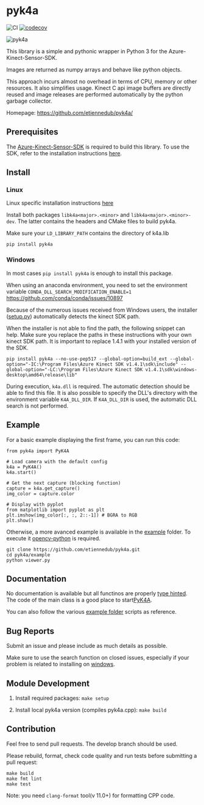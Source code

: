 # pyk4a

![CI](https://github.com/etiennedub/pyk4a/workflows/CI/badge.svg)
[![codecov](https://codecov.io/gh/etiennedub/pyk4a/branch/master/graph/badge.svg)](https://codecov.io/gh/etiennedub/pyk4a)

![pyk4a](https://github.com/etiennedub/pyk4a/raw/master/figs/pyk4a_logo.png) 


This library is a simple and pythonic wrapper in Python 3 for the Azure-Kinect-Sensor-SDK.

Images are returned as numpy arrays and behave like python objects.

This approach incurs almost no overhead in terms of CPU, memory or other resources.
It also simplifies usage. Kinect C api image buffers are directly reused and image releases are performed automatically by the python garbage collector.

Homepage: https://github.com/etiennedub/pyk4a/

## Prerequisites
The [Azure-Kinect-Sensor-SDK](https://github.com/microsoft/Azure-Kinect-Sensor-SDK) is required to build this library.
To use the SDK, refer to the installation instructions [here](https://github.com/microsoft/Azure-Kinect-Sensor-SDK/blob/develop/docs/usage.md).


## Install

### Linux

Linux specific installation instructions [here](https://docs.microsoft.com/en-us/azure/kinect-dk/sensor-sdk-download#linux-installation-instructions)

Install both packages `libk4a<major>.<minor>` and `libk4a<major>.<minor>-dev`. The latter contains the headers and CMake files to build pyk4a.

Make sure your `LD_LIBRARY_PATH` contains the directory of k4a.lib

```shell
pip install pyk4a
```

### Windows

In most cases `pip install pyk4a` is enough to install this package.

When using an anaconda environment, you need to set the environment variable `CONDA_DLL_SEARCH_MODIFICATION_ENABLE=1` https://github.com/conda/conda/issues/10897

Because of the numerous issues received from Windows users, the installer ([setup.py](setup.py)) automatically detects the kinect SDK path.

When the installer is not able to find the path, the following snippet can help.
Make sure you replace the paths in these instructions with your own kinect SDK path. It is important to replace 1.4.1 with your installed version of the SDK.
```shell
pip install pyk4a --no-use-pep517 --global-option=build_ext --global-option="-IC:\Program Files\Azure Kinect SDK v1.4.1\sdk\include" --global-option="-LC:\Program Files\Azure Kinect SDK v1.4.1\sdk\windows-desktop\amd64\release\lib"
```

During execution, `k4a.dll` is required. The automatic detection should be able to find this file.
It is also possible to specify the DLL's directory with the environment variable `K4A_DLL_DIR`.
If `K4A_DLL_DIR` is used, the automatic DLL search is not performed.

## Example

For a basic example displaying the first frame, you can run this code:

```
from pyk4a import PyK4A

# Load camera with the default config
k4a = PyK4A()
k4a.start()

# Get the next capture (blocking function)
capture = k4a.get_capture()
img_color = capture.color

# Display with pyplot
from matplotlib import pyplot as plt
plt.imshow(img_color[:, :, 2::-1]) # BGRA to RGB
plt.show()
```

Otherwise, a more avanced example is available in the [example](https://github.com/etiennedub/pyk4a/tree/master/example) folder.
To execute it [opencv-python](https://github.com/skvark/opencv-python) is required.
```
git clone https://github.com/etiennedub/pyk4a.git
cd pyk4a/example
python viewer.py
```

## Documentation

No documentation is available but all functinos are properly [type hinted](https://docs.python.org/3/library/typing.html).
The code of the main class is a good place to start[PyK4A](https://github.com/etiennedub/pyk4a/blob/master/pyk4a/pyk4a.py).

You can also follow the various [example folder](example) scripts as reference.


## Bug Reports
Submit an issue and please include as much details as possible.

Make sure to use the search function on closed issues, especially if your problem is related to installing on [windows](https://github.com/etiennedub/pyk4a/issues?q=windows+).


## Module Development

1) Install required packages: `make setup`

2) Install local pyk4a version (compiles pyk4a.cpp): `make build`

## Contribution

Feel free to send pull requests. The develop branch should be used.

Please rebuild, format, check code quality and run tests before submitting a pull request:
```shell script
make build
make fmt lint
make test
```

Note: you need `clang-format` tool(v 11.0+) for formatting CPP code. 
